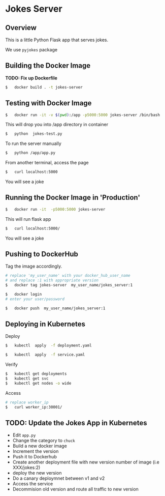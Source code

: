 # Jokes Server

## Overview

This is a little Python Flask app that serves jokes.

We use `pyjokes` package

## Building the Docker Image

**TODO: Fix up Dockerfile**

```bash
$   docker build . -t jokes-server
```

## Testing with Docker Image

```bash
$   docker run -it -v $(pwd):/app -p5000:5000 jokes-server /bin/bash
```

This will drop you into /app directory in container

```bash
$   python  jokes-test.py
```

To run the server manually

```bash
$   python /app/app.py
```

From another terminal, access the page

```bash
$   curl localhost:5000
```

You will see a joke

## Running the Docker Image in 'Production'

```bash
$   docker run -it  -p5000:5000 jokes-server 
```

This will run flask app 

```bash
$   curl localhost:5000/
```

You will see a joke

## Pushing to DockerHub

Tag the image accordingly.

```bash
# replace 'my_user_name' with your docker_hub_user_name
# and replace :1 with appropriate version
$   docker tag jokes-server  my_user_name/jokes_server:1

$   docker login
# enter your user/password

$   docker push  my_user_name/jokes_server:1
```

## Deploying in Kubernetes

Deploy

```bash
$   kubectl  apply  -f deployment.yaml

$   kubectl  apply  -f service.yaml
```

Verify

```bash
$   kubectl get deployments
$   kubectl get svc
$   kubectl get nodes -o wide
```

Access 

```bash
# replace worker_ip 
$   curl worker_ip:30001/
```

## TODO: Update the Jokes App in Kubernetes

- Edit `app.py`
- Change the category to `chuck`
- Build a new docker image
- Increment the version
- Push it to Dockerhub
- Create another deployment file with new version number of image (i.e   XXX/jokes:2)
- deploy the new version
- Do a canary deploymnet between v1 and v2
- Access the service
- Decommision old version and route all traffic to new version